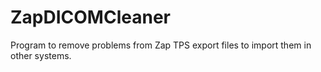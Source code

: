 # ZapDICOMCleaner
Program to remove problems from Zap TPS export files to import them in other systems.
